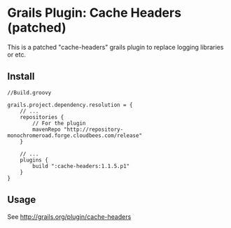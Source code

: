 # Grails Plugin: Cache Headers (patched) #

This is a patched "cache-headers" grails plugin to replace logging libraries or etc.

## Install ##

    //Build.groovy

    grails.project.dependency.resolution = {
        // ...
        repositories {
            // For the plugin
            mavenRepo "http://repository-monochromeroad.forge.cloudbees.com/release"
        }

        // ...
        plugins {
            build ":cache-headers:1.1.5.p1"
        }
    }

## Usage ##

See http://grails.org/plugin/cache-headers

